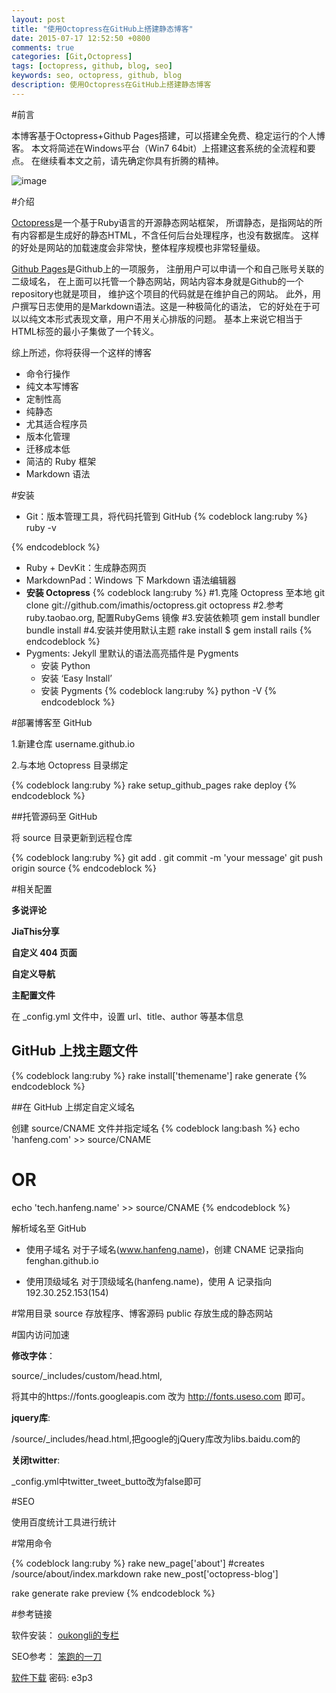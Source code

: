 ```yaml
---
layout: post
title: "使用Octopress在GitHub上搭建静态博客"
date: 2015-07-17 12:52:50 +0800
comments: true
categories: [Git,Octopress]
tags: [octopress, github, blog, seo]
keywords: seo, octopress, github, blog
description: 使用Octopress在GitHub上搭建静态博客
---
```


#前言

本博客基于Octopress+Github Pages搭建，可以搭建全免费、稳定运行的个人博客。 本文将简述在Windows平台（Win7 64bit）上搭建这套系统的全流程和要点。 在继续看本文之前，请先确定你具有折腾的精神。

![image](http://7xkc1x.com1.z0.glb.clouddn.com/ctooctopress.jpg)

#介绍

[Octopress](https://github.com/imathis/octopress)是一个基于Ruby语言的开源静态网站框架， 所谓静态，是指网站的所有内容都是生成好的静态HTML，不含任何后台处理程序，也没有数据库。 这样的好处是网站的加载速度会非常快，整体程序规模也非常轻量级。

[Github Pages](https://pages.github.com/)是Github上的一项服务， 注册用户可以申请一个和自己账号关联的二级域名， 在上面可以托管一个静态网站，网站内容本身就是Github的一个repository也就是项目， 维护这个项目的代码就是在维护自己的网站。
此外，用户撰写日志使用的是Markdown语法。这是一种极简化的语法， 它的好处在于可以以纯文本形式表现文章，用户不用关心排版的问题。 基本上来说它相当于HTML标签的最小子集做了一个转义。

综上所述，你将获得一个这样的博客

- 命令行操作		
- 纯文本写博客		
- 定制性高				
- 纯静态				
- 尤其适合程序员
- 版本化管理
- 迁移成本低
- 简洁的 Ruby 框架
- Markdown 语法

#安装
- Git：版本管理工具，将代码托管到 GitHub
{% codeblock lang:ruby %}
ruby -v

{% endcodeblock %}
- Ruby + DevKit：生成静态网页
- MarkdownPad：Windows 下 Markdown 语法编辑器
- **安装 Octopress**
{% codeblock lang:ruby %}
#1.克隆 Octopress 至本地
git clone git://github.com/imathis/octopress.git octopress
#2.参考 ruby.taobao.org, 配置RubyGems 镜像
#3.安装依赖项
gem install bundler
bundle install
#4.安装并使用默认主题
rake install
$ gem install rails
{% endcodeblock %}
- Pygments: Jekyll 里默认的语法高亮插件是 Pygments
	- 安装 Python
	- 安装 ‘Easy Install’
	- 安装 Pygments
{% codeblock lang:ruby %}
python -V
{% endcodeblock %}

#部署博客至 GitHub

1.新建仓库
	username.github.io

2.与本地 Octopress 目录绑定

{% codeblock lang:ruby %}
rake setup_github_pages
rake deploy
{% endcodeblock %}

##托管源码至 GitHub

将 source 目录更新到远程仓库

{% codeblock lang:ruby %}
git add .
git commit -m 'your message'
git push origin source
{% endcodeblock %}

#相关配置

**多说评论**

**JiaThis分享**

**自定义 404 页面**

**自定义导航**

**主配置文件**

在 _config.yml 文件中，设置 url、title、author 等基本信息

## GitHub 上找主题文件

{% codeblock lang:ruby %}
rake install['themename']
rake generate
{% endcodeblock %}

##在 GitHub 上绑定自定义域名

创建 source/CNAME 文件并指定域名
{% codeblock lang:bash  %}
echo 'hanfeng.com' >> source/CNAME
# OR
echo 'tech.hanfeng.name' >> source/CNAME
{% endcodeblock %}


解析域名至 GitHub

- 使用子域名
对于子域名(www.hanfeng.name)，创建 CNAME 记录指向 fenghan.github.io

- 使用顶级域名
对于顶级域名(hanfeng.name)，使用 A 记录指向 192.30.252.153(154)

#常用目录
source  存放程序、博客源码
public  存放生成的静态网站

#国内访问加速

**修改字体**：

source/_includes/custom/head.html, 

将其中的https://fonts.googleapis.com 改为 http://fonts.useso.com 即可。

**jquery库**:

/source/_includes/head.html,把google的jQuery库改为libs.baidu.com的

**关闭twitter**: 

_config.yml中twitter_tweet_butto改为false即可

#SEO

使用百度统计工具进行统计

#常用命令

{% codeblock lang:ruby %}
rake new_page['about']			#creates /source/about/index.markdown
rake new_post['octopress-blog'] 

rake generate
rake preview
{% endcodeblock %}

#参考链接

软件安装： [oukongli的专栏](http://blog.csdn.net/kong5090041/article/details/38408211)

SEO参考： [笨跑的一刀](http://yidao620c.github.io/blog/20150318/octopress-blog.html)

 [软件下载](http://pan.baidu.com/s/1bndNlTl)   密码: e3p3 
